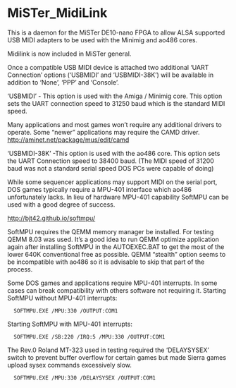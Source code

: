 # MiSTer_MidiLink
This is a daemon for the MiSTer DE10-nano FPGA to allow ALSA supported USB MIDI adapters to be used with the Minimig and ao486 cores.

Midilink is now included in MiSTer general.

Once a compatible USB MIDI device is attached two additional ‘UART Connection’ options (‘USBMIDI’ and ‘USBMIDI-38K’) will be available in addition to ‘None’, ‘PPP’ and ‘Console’. 

‘USBMIDI’ - This option is used with the Amiga / Minimig core. This option sets the UART connection speed to 31250 baud which is the    standard MIDI speed.

Many applications and most games won’t require any additional drivers to operate. Some “newer” applications may require the CAMD driver. 
http://aminet.net/package/mus/edit/camd 

‘USBMIDI-38K’ -This option is used with the ao486 core. This option sets the UART Connection speed to 38400 baud. (The MIDI speed of 31200 baud was not a standard serial speed DOS PCs were capable of doing) 

While some sequencer applications may support MIDI on the serial port, DOS games typically require a MPU-401 interface which ao486 unfortunately lacks. In lieu of hardware MPU-401 capability SoftMPU can be used with a good degree of success.  

http://bjt42.github.io/softmpu/

SoftMPU requires the QEMM memory manager be installed. For testing QEMM 8.03 was used.  It’s a good idea to run QEMM optimize application again after installing SoftMPU in the AUTOEXEC.BAT to get the most of the lower 640K conventional free as possible.  QEMM “stealth” option seems to be incompatible with ao486 so it is advisable to skip that part of the process.

Some DOS games and applications require MPU-401 interrupts. In some cases can break compatibility with others software not requiring it. 
Starting SoftMPU without MPU-401 interrupts:
      
      SOFTMPU.EXE /MPU:330 /OUTPUT:COM1

Starting SoftMPU with MPU-401 interrupts:
      
      SOFTMPU.EXE /SB:220 /IRQ:5 /MPU:330 /OUTPUT:COM1  

The Rev.0 Roland MT-323 used in testing required the ‘DELAYSYSEX’ switch to prevent buffer overflow for certain games but made Sierra   games upload sysex commands excessively slow.  
    
      SOFTMPU.EXE /MPU:330 /DELAYSYSEX /OUTPUT:COM1


